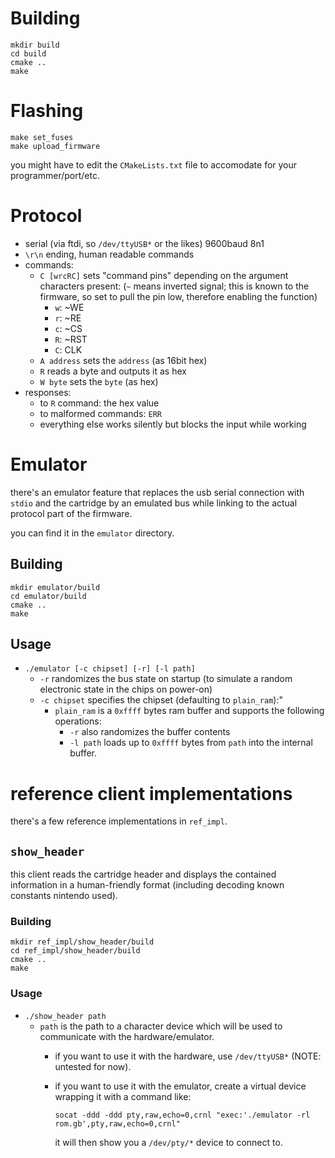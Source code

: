 # Building

    mkdir build
    cd build
    cmake ..
    make

# Flashing

    make set_fuses
    make upload_firmware

you might have to edit the `CMakeLists.txt` file to accomodate for your programmer/port/etc.

# Protocol

* serial (via ftdi, so `/dev/ttyUSB*` or the likes) 9600baud 8n1
* `\r\n` ending, human readable commands
* commands:
  * `C [wrcRC]` sets "command pins" depending on the argument characters present: (`~` means inverted signal; this is known to the firmware, so set to pull the pin low, therefore enabling the function)
    * `w`: ~WE
    * `r`: ~RE
    * `c`: ~CS
    * `R`: ~RST
    * `C`: CLK
  * `A address` sets the `address` (as 16bit hex)
  * `R` reads a byte and outputs it as hex
  * `W byte` sets the `byte` (as hex)
* responses:
  * to `R` command: the hex value
  * to malformed commands: `ERR`
  * everything else works silently but blocks the input while working

# Emulator
there's an emulator feature that replaces the usb serial connection with `stdio` and the cartridge by an emulated bus while linking to the actual protocol part of the firmware.

you can find it in the `emulator` directory.

## Building

    mkdir emulator/build
    cd emulator/build
    cmake ..
    make

## Usage

* `./emulator [-c chipset] [-r] [-l path]`
  * `-r` randomizes the bus state on startup (to simulate a random electronic state in the chips on power-on)
  * `-c chipset` specifies the chipset (defaulting to `plain_ram`):"
    * `plain_ram` is a `0xffff` bytes ram buffer and supports the following operations:
      * `-r` also randomizes the buffer contents
      * `-l path` loads up to `0xffff` bytes from `path` into the internal buffer.

# reference client implementations

there's a few reference implementations in `ref_impl`.

## `show_header`

this client reads the cartridge header and displays the contained information in a human-friendly format (including decoding known constants nintendo used).

### Building
    mkdir ref_impl/show_header/build
    cd ref_impl/show_header/build
    cmake ..
    make

### Usage
* `./show_header path`
  * `path` is the path to a character device which will be used to communicate with the hardware/emulator.
    * if you want to use it with the hardware, use `/dev/ttyUSB*` (NOTE: untested for now).
    * if you want to use it with the emulator, create a virtual device wrapping it with a command like:

      `socat -ddd -ddd pty,raw,echo=0,crnl "exec:'./emulator -rl rom.gb',pty,raw,echo=0,crnl"`

      it will then show you a `/dev/pty/*` device to connect to.
